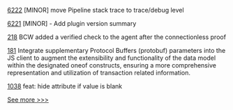 
[6222](https://github.com/hyperledger/besu/pull/6222) [MINOR] move Pipeline stack trace to trace/debug level

[6221](https://github.com/hyperledger/besu/pull/6221) [MINOR] - Add plugin version summary

[218](https://github.com/hyperledger/aries-mobile-test-harness/pull/218) BCW added a verified check to the agent after the connectionless proof

[181](https://github.com/hyperledger/iroha-javascript/pull/181) Integrate supplementary Protocol Buffers (protobuf) parameters into the JS client to augment the extensibility and functionality of the data model within the designated oneof constructs, ensuring a more comprehensive representation and utilization of transaction related information.

[1038](https://github.com/hyperledger/aries-mobile-agent-react-native/pull/1038) feat: hide attribute if value is blank


[See more >>>](https://start-here.hyperledger.org/pull-requests)
